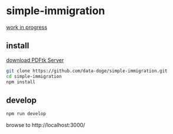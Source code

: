 # simple-immigration

[work in progress](https://simple-immigration.herokuapp.com/)

## install

[download PDFtk Server](https://www.pdflabs.com/tools/pdftk-server/)

```bash
git clone https://github.com/data-doge/simple-immigration.git
cd simple-immigration
npm install
```

## develop

```bash
npm run develop
```

browse to http://localhost:3000/
